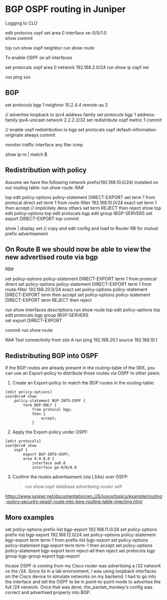 # BGP OSPF routing in Juniper

Logging to CLO


edit protocos ospf 
set area 0 interface xe-0/0/1.0  
show
commit

top 
run show ospf neighbor
run show route

To enable OSPF on all interfaces

set protocals ospf area 0 network 192.168.2.0/24
run show ip ospf nei


run ping xxx 

## BGP

set protocols bgp 1 neighnor 10.2.4.4 remote-as 2

// advertise loopback to ipv4 address family
set protocols bgp 1 address-family ipv4-unicast network 2.2.2.2/32
set redistribute ospf metric 1
commit

// enable ospf redistribution to bgp
set protocals ospf default-information originate always
commit

monitor traffic interface any filer icmp

show ip ro | match B

## Redistribution with policy
Assume we have the following network prefix(192.168.10.0/24) installed on our routing table: run show route: 
RA#


top edit policy-options policy-statement DIRECT-EXPORT
set term 1 from protocal direct
set term 1 from route-filter 192.168.10.0/24 exact
set term 1 then accept
// implicitely deny others
set term REJECT then reject 
show
top edit policy-options
top edit protocals bgp
edit group IBGP-SERVERS
set export DIRECT-EXPORT
top
commit

show | display set
// copy and edit config and load to Router RB for mutual prefix advertisement

##  On Route B we should now be able to view the new advertised route via bgp

RB#

set policy-options policy-statement DIRECT-EXPORT term 1 from protocal direct
set policy-options policy-statement DIRECT-EXPORT term 1 from route-filter 192.168.20.0/24 exact
set policy-options policy-statement DIRECT-EXPORT term then accept
set policy-options policy-statement DIRECT-EXPORT term  REJECT then reject

run show interfaces descriptions
run show route
top edit policy-options
top edit protocals bgp group IBGP-SERVERS  
set export DIRECT-EXPORT
  
commit
run show route

RA#
Test connectivity from site A
run ping 192.168.20.1 source 192.168.10.1


## Redistributing BGP into OSPF

If the BGP routes are already present in the routing-table of the SRX, you can use an Export-policy to distribute those routes via OSPF to other peers.

 

1. Create an Export-policy to match the BGP routes in the routing-table:

```
[edit policy-options]
user@srx# show
	policy-statement BGP-INTO-OSPF {
	    term BGP-ONLY {
	        from protocol bgp;
	        then {
	            accept;
	        }
```


2. Apply the Export-policy under OSPF:
```
[edit protocols]
user@srx# show
	ospf {
	    export BGP-INTO-OSPF;
	    area 0.0.0.0 {
	        interface ae0.0
	        interface ge-0/0/0.0

```

3. Confirm the routes advertisement (via LSAs) over OSFP:

	> run show ospf database advertising-router self

https://www.juniper.net/documentation/en_US/junos/topics/example/routing-policy-security-opspf-route-into-bpg-routing-table-injecting.html




## More examples
set policy-options prefix-list bgp-export 192.168.11.0/24
set policy-options prefix-list bgp-export 192.168.12.0/24
set policy-options policy-statement bgp-export term term-1 from prefix-list bgp-export
set policy-options policy-statement bgp export term term-1 then accept
set policy-options policy-statement bgp-export term reject-all then reject
set protocols bgp group bgp-group export bgp-export

Incase  OSPF is coming from my Cisco router was advertising a /32 network vs the /24. 
Since its in a lab environment, I was using loopback interfaces on the Cisco device to simulate networks on my backend. I had to go into the interface and tell the OSPF to be in point-to-point mode to advertise the full /24 network. Once that was done, the_packet_monkey's config was correct and advertised properly into BGP. 